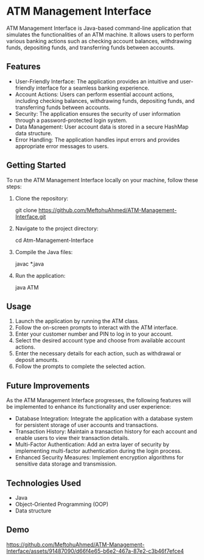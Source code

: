 # ATM Management Interface

ATM Management Interface is Java-based command-line application that simulates the functionalities of an ATM machine. It allows users to perform various banking actions such as checking account balances, withdrawing funds, depositing funds, and transferring funds between accounts.



## Features

* User-Friendly Interface: The application provides an intuitive and user-friendly interface for a seamless banking experience.
* Account Actions: Users can perform essential account actions, including checking balances, withdrawing funds, depositing funds, and transferring funds between accounts.
* Security: The application ensures the security of user information through a password-protected login system.
* Data Management: User account data is stored in a secure HashMap data structure.
* Error Handling: The application handles input errors and provides appropriate error messages to users.




## Getting Started

To run the ATM Management Interface locally on your machine, follow these steps:
1. Clone the repository:

    git clone https://github.com/MeftohuAhmed/ATM-Management-Interface.git
    
2. Navigate to the project directory: 

    cd Atm-Management-Interface
    
3. Compile the Java files:

    javac *.java
    
4. Run the application: 
  
    java ATM




## Usage

1. Launch the application by running the ATM class.
2. Follow the on-screen prompts to interact with the ATM interface.
3. Enter your customer number and PIN to log in to your account.
4. Select the desired account type and choose from available account actions.
5. Enter the necessary details for each action, such as withdrawal or deposit amounts.
6. Follow the prompts to complete the selected action.




## Future Improvements

As the ATM Management Interface progresses, the following features will be implemented to enhance its functionality and user experience:
* Database Integration: Integrate the application with a database system for persistent storage of user accounts and transactions.
* Transaction History: Maintain a transaction history for each account and enable users to view their transaction details.
* Multi-Factor Authentication: Add an extra layer of security by implementing multi-factor authentication during the login process.
* Enhanced Security Measures: Implement encryption algorithms for sensitive data storage and transmission.



## Technologies Used

* Java
* Object-Oriented Programming (OOP)
* Data structure

## Demo

https://github.com/MeftohuAhmed/ATM-Management-Interface/assets/91487090/d66f4e65-b6e2-467a-87e2-c3b46f7efce4

